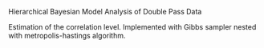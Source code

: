Hierarchical Bayesian Model Analysis of Double Pass Data 

Estimation of the correlation level. 
Implemented with Gibbs sampler nested with metropolis-hastings algorithm. 

